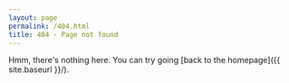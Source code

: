 ```yaml
---
layout: page
permalink: /404.html
title: 404 - Page not found
---
```


Hmm, there's nothing here. You can try going [back to the homepage]({{ site.baseurl }}/).
